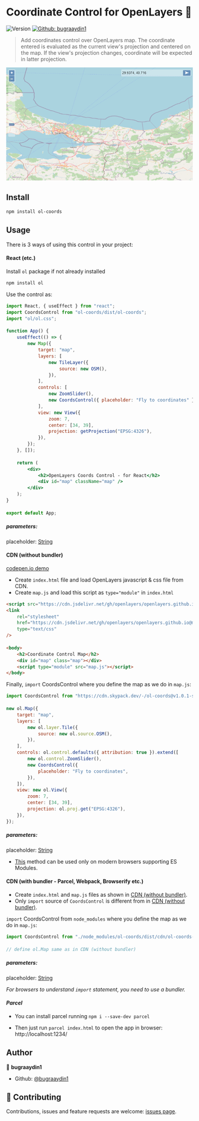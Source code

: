 # Coordinate Control for OpenLayers 🎯

![Version](https://img.shields.io/badge/version-1.0.1-blue.svg?cacheSeconds=2592000)
[![Github: bugraaydin1](https://img.shields.io/badge/github-bugraaydin1-green)](https://github.com/bugraaydin1/)

> Add coordinates control over OpenLayers map. The coordinate entered is evaluated as the current view's projection and centered on the map. If the view's projection changes, coordinate will be expected in latter projection.

<img src="assets/example/coords-control.png" alt="Preview" />

## Install

```sh
npm install ol-coords
```

## Usage

There is 3 ways of using this control in your project:

#### React (etc.)

Install `ol` package if not already installed

```sh
npm install ol
```

Use the control as:

```jsx
import React, { useEffect } from "react";
import CoordsControl from "ol-coords/dist/ol-coords";
import "ol/ol.css";

function App() {
	useEffect(() => {
		new Map({
			target: "map",
			layers: [
				new TileLayer({
					source: new OSM(),
				}),
			],
			controls: [
				new ZoomSlider(),
				new CoordsControl({ placeholder: "Fly to coordinates" }),
			],
			view: new View({
				zoom: 7,
				center: [34, 39],
				projection: getProjection("EPSG:4326"),
			}),
		});
	}, []);

	return (
		<div>
			<h2>OpenLayers Coords Control - for React</h2>
			<div id="map" className="map" />
		</div>
	);
}

export default App;
```

##### parameters:

placeholder: [String](https://developer.mozilla.org/en-US/docs/Web/JavaScript/Reference/Global_Objects/String)

#### CDN (without bundler)

[codepen.io demo](https://codepen.io/bugraaydin1/pen/zYddRRv)

- Create `index.html` file and load OpenLayers javascript & css file from CDN.
- Create `map.js` and load this script as `type="module"` in `index.html`

```html
<script src="https://cdn.jsdelivr.net/gh/openlayers/openlayers.github.io@master/en/v6.9.0/build/ol.js"></script>
<link
	rel="stylesheet"
	href="https://cdn.jsdelivr.net/gh/openlayers/openlayers.github.io@master/en/v6.9.0/css/ol.css"
	type="text/css"
/>

<body>
	<h2>Coordinate Control Map</h2>
	<div id="map" class="map"></div>
	<script type="module" src="map.js"></script>
</body>
```

Finally, `import` CoordsControl where you define the map as we do in `map.js`:

```javascript
import CoordsControl from "https://cdn.skypack.dev/-/ol-coords@v1.0.1-sXJYhG5Btz3WYSzwvHZH/dist=es2020,mode=imports/optimized/ol-coords.js";

new ol.Map({
	target: "map",
	layers: [
		new ol.layer.Tile({
			source: new ol.source.OSM(),
		}),
	],
	controls: ol.control.defaults({ attribution: true }).extend([
		new ol.control.ZoomSlider(),
		new CoordsControl({
			placeholder: "Fly to coordinates",
		}),
	]),
	view: new ol.View({
		zoom: 7,
		center: [34, 39],
		projection: ol.proj.get("EPSG:4326"),
	}),
});
```

##### parameters:

placeholder: [String](https://developer.mozilla.org/en-US/docs/Web/JavaScript/Reference/Global_Objects/String)

- [This](#cdn-without-bundler) method can be used only on modern browsers supporting ES Modules.

#### CDN (with bundler - Parcel, Webpack, Browserify etc.)

- Create `index.html` and `map.js` files as shown in [CDN (without bundler)](#cdn-without-bundler).
- Only `import` source of `CoordsControl` is different from in [CDN (without bundler)](#cdn-without-bundler).

`import` CoordsControl from `node_modules` where you define the map as we do in `map.js`:

```javascript
import CoordsControl from "./node_modules/ol-coords/dist/cdn/ol-coords-cdn.js";

// define ol.Map same as in CDN (without bundler)
```

##### parameters:

placeholder: [String](https://developer.mozilla.org/en-US/docs/Web/JavaScript/Reference/Global_Objects/String)

_For browsers to understand `import` statement, you need to use a bundler._

#### _Parcel_

- You can install parcel running `npm i --save-dev parcel`

- Then just run `parcel index.html` to open the app in browser: http://localhost:1234/

## Author

👤 **bugraaydin1**

- Github: [@bugraaydin1](https://github.com/bugraaydin1)

## 🤝 Contributing

Contributions, issues and feature requests are welcome: [issues page](https://github.com/bugraaydin1/ol-coords/issues).

